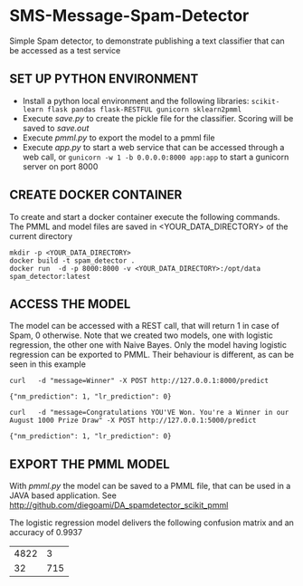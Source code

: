 # SMS-Message-Spam-Detector

Simple Spam detector, to demonstrate publishing a text classifier that can be accessed as a test service

## SET UP PYTHON ENVIRONMENT

* Install a python local environment and the following libraries: `scikit-learn flask pandas flask-RESTFUL gunicorn sklearn2pmml`
* Execute _save.py_ to create the pickle file for the classifier. Scoring will be saved to _save.out_
* Execute _pmml.py_ to export the model to a pmml file
* Execute _app.py_ to start a web service that can be accessed through a web call, or `gunicorn -w 1 -b 0.0.0.0:8000 app:app` to start a gunicorn server on port 8000

## CREATE DOCKER CONTAINER

To create and start a docker container execute the following commands.
The PMML and model files are saved in <YOUR_DATA_DIRECTORY> of the current directory

```
mkdir -p <YOUR_DATA_DIRECTORY>
docker build -t spam_detector . 
docker run  -d -p 8000:8000 -v <YOUR_DATA_DIRECTORY>:/opt/data spam_detector:latest
```



## ACCESS THE MODEL

The model can be accessed with a REST call, that will return 1 in case of Spam, 0 otherwise. Note that we created two models, one with logistic regression, the other one with Naive Bayes. Only the model having logistic regression can be exported to PMML. Their behaviour is different, as can be seen in this example

```
curl   -d "message=Winner" -X POST http://127.0.0.1:8000/predict

{"nm_prediction": 1, "lr_prediction": 0}

curl   -d "message=Congratulations YOU'VE Won. You're a Winner in our August 1000 Prize Draw" -X POST http://127.0.0.1:5000/predict

{"nm_prediction": 1, "lr_prediction": 0}
```

## EXPORT THE PMML MODEL

With _pmml.py_ the model can be saved to a PMML file, that can be used in a JAVA based application. 
See http://github.com/diegoami/DA_spamdetector_scikit_pmml

The logistic regression model delivers the following confusion matrix and an accuracy of 0.9937

|   |   |
|---|---|
|4822|3|
|32|715|
